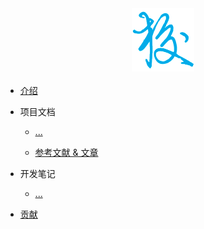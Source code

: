 <center style="font-size: 25px;"><img src = './static/micm-logo.png'  width="20%"></img></center>

- [介绍](/)

- 项目文档

	- [...](/)
	
	- [参考文献 & 文章](/docs/references.md)

- 开发笔记

	- [...](/)

- [贡献](/CONTRIBUTION.md)


